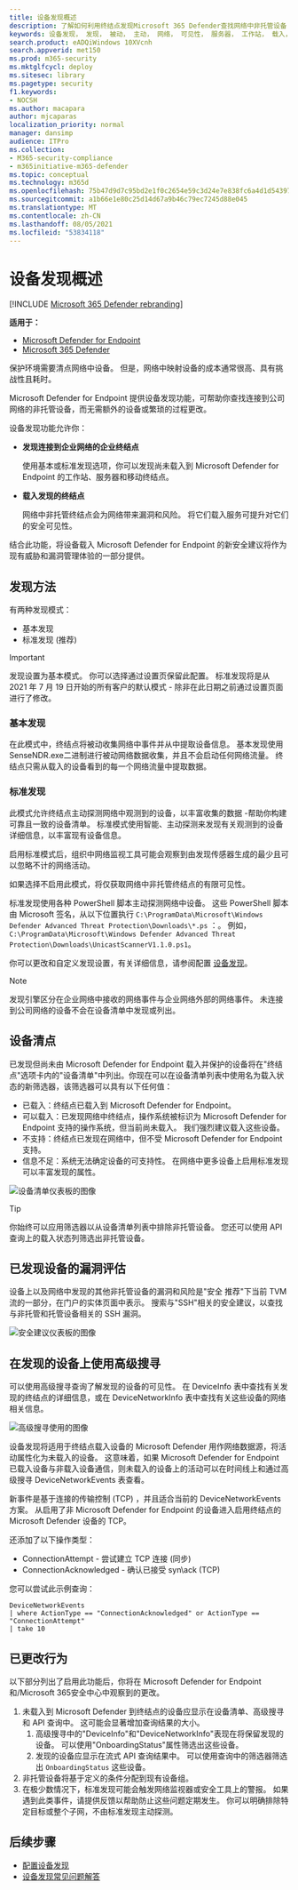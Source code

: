```yaml
---
title: 设备发现概述
description: 了解如何利用终结点发现Microsoft 365 Defender查找网络中非托管设备
keywords: 设备发现， 发现， 被动， 主动， 网络， 可见性， 服务器， 工作站， 载入， 非托管设备
search.product: eADQiWindows 10XVcnh
search.appverid: met150
ms.prod: m365-security
ms.mktglfcycl: deploy
ms.sitesec: library
ms.pagetype: security
f1.keywords:
- NOCSH
ms.author: macapara
author: mjcaparas
localization_priority: normal
manager: dansimp
audience: ITPro
ms.collection:
- M365-security-compliance
- m365initiative-m365-defender
ms.topic: conceptual
ms.technology: m365d
ms.openlocfilehash: 75b47d9d7c95bd2e1f0c2654e59c3d24e7e838fc6a4d1d543976829e9c96c149
ms.sourcegitcommit: a1b66e1e80c25d14d67a9b46c79ec7245d88e045
ms.translationtype: MT
ms.contentlocale: zh-CN
ms.lasthandoff: 08/05/2021
ms.locfileid: "53834118"
---
```

# <a name="device-discovery-overview"></a>设备发现概述

[!INCLUDE [Microsoft 365 Defender rebranding](../../includes/microsoft-defender.md)]

**适用于：**
- [Microsoft Defender for Endpoint](https://go.microsoft.com/fwlink/p/?linkid=2146631)
- [Microsoft 365 Defender](https://go.microsoft.com/fwlink/?linkid=2118804)


保护环境需要清点网络中设备。 但是，网络中映射设备的成本通常很高、具有挑战性且耗时。

Microsoft Defender for Endpoint 提供设备发现功能，可帮助你查找连接到公司网络的非托管设备，而无需额外的设备或繁琐的过程更改。

设备发现功能允许你：

- **发现连接到企业网络的企业终结点**

  使用基本或标准发现选项，你可以发现尚未载入到 Microsoft Defender for Endpoint 的工作站、服务器和移动终结点。

- **载入发现的终结点**

  网络中非托管终结点会为网络带来漏洞和风险。 将它们载入服务可提升对它们的安全可见性。

结合此功能，将设备载入 Microsoft Defender for Endpoint 的新安全建议将作为现有威胁和漏洞管理体验的一部分提供。

## <a name="discovery-methods"></a>发现方法

有两种发现模式：

- 基本发现
- 标准发现 (推荐) 

> [!IMPORTANT]
> 发现设置为基本模式。 你可以选择通过设置页保留此配置。 标准发现将是从 2021 年 7 月 19 日开始的所有客户的默认模式 - 除非在此日期之前通过设置页面进行了修改。

### <a name="basic-discovery"></a>基本发现

在此模式中，终结点将被动收集网络中事件并从中提取设备信息。 基本发现使用SenseNDR.exe二进制进行被动网络数据收集，并且不会启动任何网络流量。 终结点只需从载入的设备看到的每一个网络流量中提取数据。

### <a name="standard-discovery"></a>标准发现

此模式允许终结点主动探测网络中观测到的设备，以丰富收集的数据 -帮助你构建可靠且一致的设备清单。 标准模式使用智能、主动探测来发现有关观测到的设备详细信息，以丰富现有设备信息。

启用标准模式后，组织中网络监视工具可能会观察到由发现传感器生成的最少且可以忽略不计的网络活动。

 如果选择不启用此模式，将仅获取网络中非托管终结点的有限可见性。

标准发现使用各种 PowerShell 脚本主动探测网络中设备。 这些 PowerShell 脚本由 Microsoft 签名，从以下位置执行 `C:\ProgramData\Microsoft\Windows Defender Advanced Threat Protection\Downloads\*.ps` ：。 例如，`C:\ProgramData\Microsoft\Windows Defender Advanced Threat Protection\Downloads\UnicastScannerV1.1.0.ps1`。

你可以更改和自定义发现设置，有关详细信息，请参阅配置 [设备发现](configure-device-discovery.md)。

> [!NOTE]
> 发现引擎区分在企业网络中接收的网络事件与企业网络外部的网络事件。 未连接到公司网络的设备不会在设备清单中发现或列出。

## <a name="device-inventory"></a>设备清点

已发现但尚未由 Microsoft Defender for Endpoint 载入并保护的设备将在"终结点"选项卡内的"设备清单"中列出。你现在可以在设备清单列表中使用名为载入状态的新筛选器，该筛选器可以具有以下任何值：

- 已载入：终结点已载入到 Microsoft Defender for Endpoint。
- 可以载入：已发现网络中终结点，操作系统被标识为 Microsoft Defender for Endpoint 支持的操作系统，但当前尚未载入。 我们强烈建议载入这些设备。
- 不支持：终结点已发现在网络中，但不受 Microsoft Defender for Endpoint 支持。
- 信息不足：系统无法确定设备的可支持性。 在网络中更多设备上启用标准发现可以丰富发现的属性。

![设备清单仪表板的图像](images/2b62255cd3a9dd42f3219e437b956fb9.png)

> [!TIP]
> 你始终可以应用筛选器以从设备清单列表中排除非托管设备。 您还可以使用 API 查询上的载入状态列筛选出非托管设备。

## <a name="vulnerability-assessment-on-discovered-devices"></a>已发现设备的漏洞评估

设备上以及网络中发现的其他非托管设备的漏洞和风险是"安全 推荐"下当前 TVM 流的一部分，在门户的实体页面中表示。
搜索与"SSH"相关的安全建议，以查找与非托管和托管设备相关的 SSH 漏洞。

![安全建议仪表板的图像](images/1156c82ffadd356ce329d1cf551e806c.png)

## <a name="use-advanced-hunting-on-discovered-devices"></a>在发现的设备上使用高级搜寻

可以使用高级搜寻查询了解发现的设备的可见性。
在 DeviceInfo 表中查找有关发现的终结点的详细信息，或在 DeviceNetworkInfo 表中查找有关这些设备的网络相关信息。

![高级搜寻使用的图像](images/f48ba1779eddee9872f167453c24e5c9.png)

设备发现将适用于终结点载入设备的 Microsoft Defender 用作网络数据源，将活动属性化为未载入的设备。 这意味着，如果 Microsoft Defender for Endpoint 已载入设备与非载入设备通信，则未载入的设备上的活动可以在时间线上和通过高级搜寻 DeviceNetworkEvents 表查看。

新事件是基于连接的传输控制 (TCP) ，并且适合当前的 DeviceNetworkEvents 方案。 从启用了非 Microsoft Defender for Endpoint 的设备进入启用终结点的 Microsoft Defender 设备的 TCP。 

还添加了以下操作类型：

- ConnectionAttempt - 尝试建立 TCP 连接 (同步)  
- ConnectionAcknowledged - 确认已接受 syn\ack (TCP)  

您可以尝试此示例查询：

```text
DeviceNetworkEvents
| where ActionType == "ConnectionAcknowledged" or ActionType == "ConnectionAttempt"
| take 10
```

## <a name="changed-behavior"></a>已更改行为

以下部分列出了启用此功能后，你将在 Microsoft Defender for Endpoint 和/Microsoft 365安全中心中观察到的更改。

1. 未载入到 Microsoft Defender 到终结点的设备应显示在设备清单、高级搜寻和 API 查询中。 这可能会显著增加查询结果的大小。
    1. 高级搜寻中的"DeviceInfo"和"DeviceNetworkInfo"表现在将保留发现的设备。 可以使用"OnboardingStatus"属性筛选出这些设备。
    2. 发现的设备应显示在流式 API 查询结果中。 可以使用查询中的筛选器筛选出 `OnboardingStatus` 这些设备。
2. 非托管设备将基于定义的条件分配到现有设备组。
3. 在极少数情况下，标准发现可能会触发网络监视器或安全工具上的警报。 如果遇到此类事件，请提供反馈以帮助防止这些问题定期发生。 你可以明确排除特定目标或整个子网，不由标准发现主动探测。

## <a name="next-steps"></a>后续步骤

- [配置设备发现](configure-device-discovery.md)
- [设备发现常见问题解答](device-discovery-faq.md)
